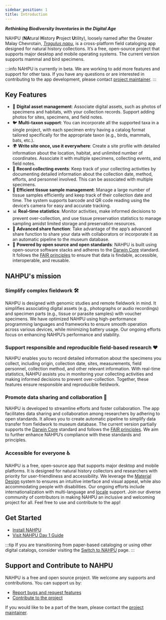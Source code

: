 ```yaml
---
sidebar_position: 1
title: Introduction
---
```


**_Rethinking Biodiversity Inventories in the Digital Age_**

NAHPU (**NA**tural **H**istory **P**roject **U**tility), loosely named after the Greater Malay Chevrotain, [_Tragulus napu_](https://animaldiversity.org/accounts/Tragulus_napu/), is a cross-platform field cataloging app designed for natural history collections. It’s a free, open-source project that supports major desktop and mobile operating systems. The current version supports mammal and bird specimens.

:::info
NAHPU is currently in beta. We are working to add more features and support for other taxa. If you have any questions or are interested in contributing to the app development, please contact [project maintainer](https://hhandika.com/contact.html).
:::

## Key Features

- 📸 **Digital asset management**: Associate digital assets, such as photos of specimens and habitats, with your collection records. Support adding photos for sites, specimens, and field notes.
- 🐦 **Multi-taxon support**: You can incorporate all the supported taxa in a single project, with each specimen entry having a catalog format tailored specifically for the appropriate taxon (e.g., birds, mammals, bats, etc.).
- 🌍 **Write site once, use it everywhere**: Create a site profile with detailed information about the location, habitat, and unlimited number of coordinates. Associate it with multiple specimens, collecting events, and field notes.
- 📅 **Record collecting events**: Keep track of your collecting activities by documenting detailed information about the collection date, method, efforts, and personnel involved. This can be associated with multiple specimens.
- 🧬 **Efficient tissue sample management**: Manage a large number of tissue samples efficiently and keep track of their collection date and time. The system supports barcode and QR code reading using the device’s camera for easy and accurate tracking.
- 📊 **Real-time statistics**: Monitor activities, make informed decisions to prevent over-collection, and use tissue preservation statistics to manage sampling amidst limited storage and preservation resources.
- 🔄 **Advanced share function**: Take advantage of the app’s advanced share function to share your data with collaborators or incorporate it as an automatic pipeline to the museum database.
- 💪 **Powered by open source and open standards**: NAHPU is built using open-source software stacks and adheres to the [Darwin Core](https://dwc.tdwg.org/) standard. It follows the [FAIR principles](https://www.go-fair.org/) to ensure that data is findable, accessible, interoperable, and reusable.

## NAHPU's mission

### Simplify complex fieldwork 🛠️

NAHPU is designed with genomic studies and remote fieldwork in mind. It simplifies associating digital assets (e.g., photographs or audio recordings) and specimen parts (e.g., tissue or parasite samples) with voucher specimens. We have optimized NAHPU using high-performance programming languages and frameworks to ensure smooth operation across various devices, while minimizing battery usage. Our ongoing efforts focus on enhancing NAHPU’s performance and stability.

### Support responsible and reproducible field-based research ❤️

NAHPU enables you to record detailed information about the specimens you collect, including origin, collection date, sites, measurements, field personnel, collection method, and other relevant information. With real-time statistics, NAHPU assists you in monitoring your collecting activities and making informed decisions to prevent over-collection. Together, these features ensure responsible and reproducible fieldwork.

### Promote data sharing and collaboration 🤝

NAHPU is developed to streamline efforts and foster collaboration. The app facilitates data sharing and collaboration among researchers by adhering to open standards. It allows you to create automatic pipeline to simplify data transfer from fieldwork to museum database. The current version partially supports the [Darwin Core](https://dwc.tdwg.org/) standard and follows the [FAIR principles](https://www.go-fair.org/). We aim to further enhance NAHPU’s compliance with these standards and principles.

### Accessible for everyone ♿️

NAHPU is a free, open-source app that supports major desktop and mobile platforms. It is designed for natural history collectors and researchers with priority for user-friendliness and accessibility. We leverage the [Material Design](https://m3.material.io/) system to ensures an intuitive interface and visual appeal, while also accommodating people with disabilities. Our ongoing efforts include internationalization with multi-language and [locale](https://en.wikipedia.org/wiki/Locale_(computer_software)) support. Join our diverse community of contributors in making NAHPU an inclusive and welcoming project for all. Feel free to use and contribute to the app!

## Get Started

- [Install NAHPU](./installation)
- [Visit NAHPU Day 1 Guide](./day_one)

:::tip
If you are transitioning from paper-based cataloging or using other digital catalogs, consider visiting the [Switch to NAHPU](./switch) page.
:::

## Support and Contribute to NAHPU

NAHPU is a free and open source project. We welcome any supports and contributions. You can support us by:

- [Report bugs and request features](https://github.com/hhandika/nahpu/issues)
- [Contribute to the project](https://docs.NAHPU.app/en/contributing)

If you would like to be a part of the team, please contact the [project maintainer](https://hhandika.com/contact.html).
